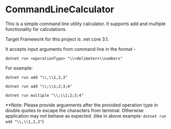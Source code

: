# CommandLineCalculator

This is a simple command line utility calculator. It supports add and multiple functionality for calculations.

Target Framework for this project is  .net core 3.1.

It accepts input arguments from command line in the format -

```
dotnet run <operationType> "\\<delimeter>\\numbers"
```
For example:

```
dotnet run add "\\,\\1,2,3"

dotnet run add "\\;\\1;2;3;4"

dotnet run multiple "\\;\\1;2;3;4"
```

**Note: Please provide arguements after the provided operation type in double quotes to escape the characters from terminal.
Otherwise application may not behave as expected.
(like in above example: ```dotnet run add "\\,\\1,2,3"```)

